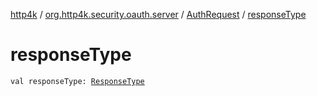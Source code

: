 [http4k](../../index.md) / [org.http4k.security.oauth.server](../index.md) / [AuthRequest](index.md) / [responseType](./response-type.md)

# responseType

`val responseType: `[`ResponseType`](../../org.http4k.security/-response-type/index.md)